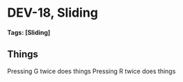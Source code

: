 # DEV-18, Sliding
#### Tags: [Sliding]

## Things
Pressing G twice does things
Pressing R twice does things